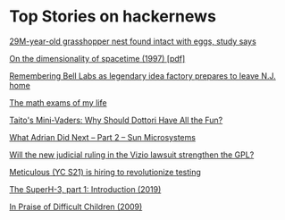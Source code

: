 # Top Stories on hackernews <br />
[29M-year-old grasshopper nest found intact with eggs, study says](https://www.cnn.com/2024/01/16/world/fossil-grasshopper-nest-eggs-scn/index.html)

[On the dimensionality of spacetime (1997) [pdf]](https://space.mit.edu/home/tegmark/dimensions.pdf)

[Remembering Bell Labs as legendary idea factory prepares to leave N.J. home](https://www.nj.com/essex/2024/01/remembering-bell-labs-as-legendary-idea-factory-prepares-to-leave-nj-home.html)

[The math exams of my life](https://www.andreinc.net/2024/01/09/the-most-important-math-exams-of-my-life)

[Taito's Mini-Vaders: Why Should Dottori Have All the Fun?](https://nicole.express/2024/taito-does-what-segant.html)

[What Adrian Did Next – Part 2 – Sun Microsystems](https://adrianco.medium.com/what-adrian-did-next-part-2-sun-microsystems-c1a512c8284)

[Will the new judicial ruling in the Vizio lawsuit strengthen the GPL?](https://blog.tidelift.com/will-the-new-judicial-ruling-in-the-vizio-lawsuit-strengthen-the-gpl)

[Meticulous (YC S21) is hiring to revolutionize testing]()

[The SuperH-3, part 1: Introduction (2019)](https://devblogs.microsoft.com/oldnewthing/20190805-00/?p=102749)

[In Praise of Difficult Children (2009)](https://www.lrb.co.uk/the-paper/v31/n03/adam-phillips/in-praise-of-difficult-children)
